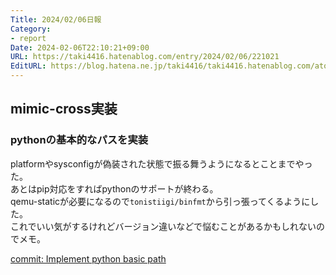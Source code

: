 ```yaml
---
Title: 2024/02/06日報
Category:
- report
Date: 2024-02-06T22:10:21+09:00
URL: https://taki4416.hatenablog.com/entry/2024/02/06/221021
EditURL: https://blog.hatena.ne.jp/taki4416/taki4416.hatenablog.com/atom/entry/6801883189081124642
---
```


## mimic-cross実装

### pythonの基本的なパスを実装

platformやsysconfigが偽装された状態で振る舞うようになるとことまでやった。  
あとはpip対応をすればpythonのサポートが終わる。  
qemu-staticが必要になるので`tonistiigi/binfmt`から引っ張ってくるようにした。  
これでいい気がするけれどバージョン違いなどで悩むことがあるかもしれないのでメモ。

[commit: Implement python basic path](https://github.com/impactaky/mimic-cross/commit/c851129758a84cbb7495a66196eff93e9eb0c0c2)
